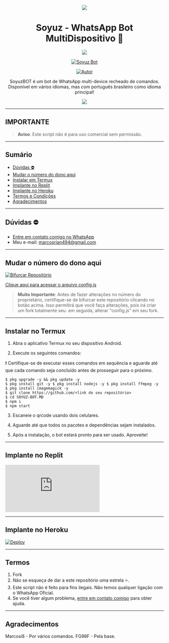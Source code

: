 <p align="center">
    <img src="https://raw.githubusercontent.com/andreasbm/readme/master/assets/lines/colored.png">
</p>

<h1 align="center">Soyuz - WhatsApp Bot MultiDispositivo 🚀</h1>

<p align="center">
  <a href="https://github.com/Marcosi8"><img src="https://img.shields.io/badge/Senna%20Bot-Preto?style=for-the-badge&logo=whatsApp"></a>
</p>

<p align="center">
    <a href="#"><img title="Soyuz Bot" src="https://img.shields.io/badge/WhatsApp%20BOT-green?colorA=%23ff0000&colorB=%23017e40&style=for-the-badge"></a>
</p>

<p align="center">
    <a href="https://github.com/Marcosi8"><img title="Autor" src="https://img.shields.io/badge/AUTHOR-Marcosi8-green.svg?style=for-the-badge&logo=github"></a>
</p>

<p align="center">
    SoyuzBOT é um bot de WhatsApp multi-device recheado de comandos. Disponível em vários idiomas, mas com português brasileiro como idioma principal!
</p>

<p align="center">
    <img src="https://s9.gifyu.com/images/SFnhA.gif" />
</p>

---

## **IMPORTANTE**

> **Aviso**: Este script não é para uso comercial sem permissão.

---

## Sumário
- [Dúvidas ⛔️](#dúvidas-)
- [Mudar o número do dono aqui](#mudar-o-número-do-dono-aqui)
- [Instalar em Termux](#instalar-no-termux)
- [Implante no Replit](#implante-no-replit)
- [Implante no Heroku](#implante-no-heroku)
- [Termos e Condições](#termos-)
- [Agradecimentos](#agradecimentos-)

---

## Dúvidas ⛔️

- [Entre em contato comigo no WhatsApp](https://wa.me/558881647724?text=Ol%C3%A1%2C%20preciso%20de%20ajuda%20com%20o%20bot)
- Meu e-mail: [marcosrian494@gmail.com](mailto:marcosrian494@gmail.com) 

---

## Mudar o número do dono aqui

[![Bifurcar Repositório](https://img.shields.io/badge/Bifurcar-Repositorio-blue?style=for-the-badge&logo=github)](https://github.com/Marcosi8/SOYUZ-BOT.MD/fork)

[Clique aqui para acessar o arquivo config.js](https://github.com/Marcosi8/SOYUZ-BOT.MD/blob/main/config.js)

> **Muito Importante**: Antes de fazer alterações no número do proprietário, certifique-se de bifurcar este repositório clicando no botão acima. Isso permitirá que você faça alterações, pois irá criar um fork totalmente seu. em seguida, alterar "config.js" em seu fork.
---

## Instalar no Termux

1. Abra o aplicativo Termux no seu dispositivo Android.

2. Execute os seguintes comandos:

❗️ Certifique-se de executar esses comandos em sequência e aguarde até que cada comando seja concluído antes de prosseguir para o próximo.
```
$ pkg upgrade -y && pkg update -y
$ pkg install git -y $ pkg install nodejs -y $ pkg install ffmpeg -y
$ pkg install imagemagick -y
$ git clone https://github.com/<link do seu repositório>
$ cd SOYUZ-BOT.MD
$ npm i
$ npm start
```
3. Escaneie o qrcode usando dois celulares.

4. Aguarde até que todos os pacotes e dependências sejam instalados.

5. Após a instalação, o bot estará pronto para ser usado. Aproveite!

---

## Implante no Replit

[![Execute no Repl.it](https://repl.it/badge/github/Marcosi8/SOYUZ-BOT.MD)](https://repl.it/github/Marcosi8/SOYUZ-BOT.MD)

---

## Implante no Heroku

[![Deploy](https://www.herokucdn.com/deploy/button.svg)](https://heroku.com/deploy?template=https://github.com/Marcosi8/SOYUZ-BOT.MD)

---

## Termos
1. Fork
2. Não se esqueça de dar a este repositório uma estrela ⭐️.
3. Este script não é feito para fins ilegais. Não temos qualquer ligação com o WhatsApp Oficial.
4. Se você tiver algum problema, [entre em contato comigo](https://wa.me/558881647724?text=Ol%C3%A1%2C%20preciso%20de%20ajuda%20com%20o%20bot) para obter ajuda.

---

## Agradecimentos 
Marcosi8 - Por vários comandos.
FG98F - Pela base.
